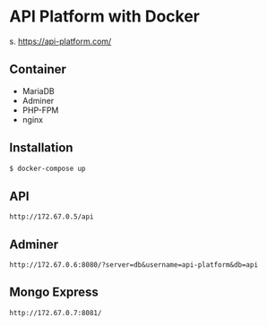 # API Platform with Docker

s. https://api-platform.com/

## Container

* MariaDB
* Adminer
* PHP-FPM
* nginx

## Installation

```bash
$ docker-compose up
```

## API

```
http://172.67.0.5/api
```

## Adminer

```
http://172.67.0.6:8080/?server=db&username=api-platform&db=api
```

## Mongo Express

```
http://172.67.0.7:8081/
```